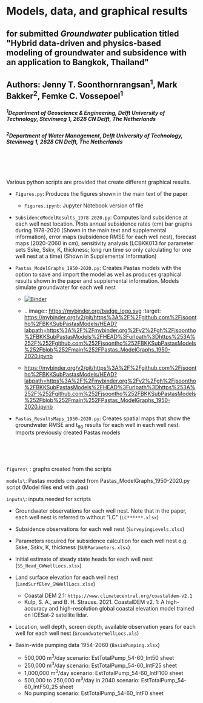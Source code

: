 # Models, data, and graphical results
## for submitted *Groundwater* publication titled "Hybrid data-driven and physics-based modeling of groundwater and subsidence with an application to Bangkok, Thailand"
## Authors: Jenny T. Soonthornrangsan<sup>1</sup>, Mark Bakker<sup>2</sup>, Femke C. Vossepoel<sup>1</sup>
##### <sup>1</sup>Department of Geoscience & Engineering, Delft University of Technology, Stevinweg 1, 2628 CN Delft, The Netherlands
##### <sup>2</sup>Department of Water Management, Delft University of Technology, Stevinweg 1, 2628 CN Delft, The Netherlands
<br />
<br />
<br />

Various python scripts are provided that create different graphical results. 

- `Figures.py`: Produces the figures shown in the main text of the paper
  - `Figures.ipynb`: Jupyter Notebook version of file 
- `SubsidenceModelResults_1978-2020.py`: Computes land subsidence at each well nest location. Plots annual subsidence rates (cm) bar graphs during 1978-2020 (Shown in the main text and supplemental information), error maps (subsidence RMSE for each well nest), forecast maps (2020-2060 in cm), sensitivity analysis (LCBKK013 for parameter sets Sske, Sskv, K, thickness; long run time so only calculating for one well nest at a time) (Shown in Supplemental Information)

- `Pastas_ModelGraphs_1950-2020.py`: Creates Pastas models with the option to save and import the model as well as produces graphical results shown in the paper and supplemental information. Models simulate groundwater for each well nest
  - [![Binder](https://mybinder.org/badge_logo.svg)](https://mybinder.org/v2/git/https%3A%2F%2Fgithub.com%2Fjsoontho%2FBKKSubPastasModels/HEAD?labpath=https%3A%2F%2Fmybinder.org%2Fv2%2Fgh%2Fjsoontho%2FBKKSubPastasModels%2FHEAD%3Furlpath%3Dhttps%253A%252F%252Fgithub.com%252Fjsoontho%252FBKKSubPastasModels%252Fblob%252Fmain%252FPastas_ModelGraphs_1950-2020.ipynb)
  - .. image:: https://mybinder.org/badge_logo.svg
 :target: https://mybinder.org/v2/git/https%3A%2F%2Fgithub.com%2Fjsoontho%2FBKKSubPastasModels/HEAD?labpath=https%3A%2F%2Fmybinder.org%2Fv2%2Fgh%2Fjsoontho%2FBKKSubPastasModels%2FHEAD%3Furlpath%3Dhttps%253A%252F%252Fgithub.com%252Fjsoontho%252FBKKSubPastasModels%252Fblob%252Fmain%252FPastas_ModelGraphs_1950-2020.ipynb
 
  - https://mybinder.org/v2/git/https%3A%2F%2Fgithub.com%2Fjsoontho%2FBKKSubPastasModels/HEAD?labpath=https%3A%2F%2Fmybinder.org%2Fv2%2Fgh%2Fjsoontho%2FBKKSubPastasModels%2FHEAD%3Furlpath%3Dhttps%253A%252F%252Fgithub.com%252Fjsoontho%252FBKKSubPastasModels%252Fblob%252Fmain%252FPastas_ModelGraphs_1950-2020.ipynb
  
- `Pastas_ResultsMaps_1950-2020.py`: Creates spatial maps that show the groundwater RMSE and t<sub>90</sub> results for each well in each well nest. Imports previously created Pastas models


<br />
<br />
<br />

`figures\` : graphs created from the scripts

`models\`: Pastas models created from Pastas_ModelGraphs_1950-2020.py script (Model files end with .pas)

`inputs\`: inputs needed for scripts 

- Groundwater observations for each well nest. Note that in the paper, each well nest is referred to without "LC" (`LC******.xlsx`)

- Subsidence observations for each well nest (`SurveyingLevels.xlsx`)

- Parameters required for subsidence calcultion for each well nest e.g. Sske, Sskv, K, thickness (`SUBParameters.xlsx`)

- Initial estimate of steady state heads for each well nest (`SS_Head_GWWellLocs.xlsx`)

- Land surface elevation for each well nest (`LandSurfElev_GWWellLocs.xlsx`)
   - Coastal DEM 2.1: `https://www.climatecentral.org/coastaldem-v2.1`
   - Kulp, S. A., and B. H. Strauss. 2021. CoastalDEM v2. 1: A high-accuracy and high-resolution global coastal elevation model trained on ICESat-2 satellite lidar.

- Location, well depth, screen depth, available observation years for each well for each well nest (`GroundwaterWellLocs.xls`)

- Basin-wide pumping data 1954-2060 (`BasinPumping.xlsx`)
  - 500,000 m<sup>3</sup>/day scenario: EstTotalPump_54-60_Int50 sheet
  - 250,000 m<sup>3</sup>/day scenario: EstTotalPump_54-60_IntF25 sheet
  - 1,000,000 m<sup>3</sup>/day scenario: EstTotalPump_54-60_IntF100 sheet
  - 500,000 to 250,000 m<sup>3</sup>/day in 2040 scenario: EstTotalPump_54-60_IntF50_25 sheet
  - No pumping scenario: EstTotalPump_54-60_IntF0 sheet



